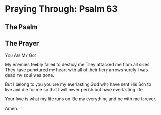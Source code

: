 # Praying Through: Psalm 63

## The Psalm

## The Prayer

<div style="font-variant: small-caps;">
You Are My God
</div>


My enemies feebly
  failed to destroy me
  They attacked me from all sides
  They have punctured my heart 
  with all of their fiery arrows
  surely I was dead
  my soul was gone.

But I belong to you
  you are my everlasting God
  who have sent His Son
  to live and die for me
  so that I will never perish
  but have everlasting life.

Your love
  is what my life runs on.
  Be my everything
  and be with me forever.

Amen.

